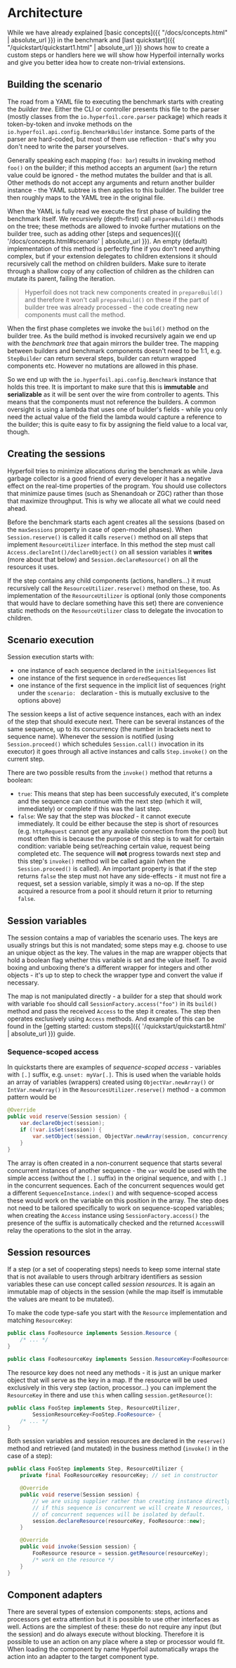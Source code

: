 ---
---
# Architecture

While we have already explained [basic concepts]({{ "/docs/concepts.html" | absolute_url }}) in the benchmark and [last quickstart]({{ "/quickstart/quickstart1.html" | absolute_url }}) shows how to create a custom steps or handlers here we will show how Hyperfoil internally works and give you better idea how to create non-trivial extensions.

## Building the scenario

The road from a YAML file to executing the benchmark starts with creating the *builder tree*. Either the CLI or controller presents this file to the parser (mostly classes from the `io.hyperfoil.core.parser` package) which reads it token-by-token and invoke methods on the `io.hyperfoil.api.config.BenchmarkBuilder` instance. Some parts of the parser are hard-coded, but most of them use reflection - that's why you don't need to write the parser yourselves.

Generally speaking each mapping (`foo: bar`) results in invoking method `foo()` on the builder; if this method accepts an argument (`bar`) the return value could be ignored - the method mutates the builder and that is all. Other methods do not accept any arguments and return another builder instance - the YAML subtree is then applies to this builder. The builder tree then roughly maps to the YAML tree in the original file.

When the YAML is fully read we execute the first phase of building the benchmark itself. We recursively (depth-first) call `prepareBuild()` methods on the tree; these methods are allowed to invoke further mutations on the builder tree, such as adding other [steps and sequences]({{ '/docs/concepts.html#scenario' | absolute_url }}). An empty (default) implementation of this method is perfectly fine if you don't need anything complex, but if your extension delegates to children extensions it should recursively call the method on children builders. Make sure to iterate through a shallow copy of any collection of children as the children can mutate its parent, failing the iteration.

> Hyperfoil does not track new components created in `prepareBuild()` and therefore it won't call `prepareBuild()` on these if the part of builder tree was already processed - the code creating new components must call the method.

When the first phase completes we invoke the `build()` method on the builder tree. As the build method is invoked recursively again we end up with the *benchmark tree* that again mirrors the builder tree. The mapping between builders and benchmark components doesn't need to be 1:1, e.g. `StepBuilder` can return several steps, builder can return wrapped components etc. However no mutations are allowed in this phase.

So we end up with the `io.hyperfoil.api.config.Benchmark` instance that holds this tree. It is important to make sure that this is **immutable** and **serializable** as it will be sent over the wire from controller to agents. This means that the components must not reference the builders. A common oversight is using a lambda that uses one of builder's fields - while you only need the actual value of the field the lambda would capture a reference to the builder; this is quite easy to fix by assigning the field value to a local var, though.

## Creating the sessions

Hyperfoil tries to minimize allocations during the benchmark as while Java garbage collector is a good friend of every developer it has a negative effect on the real-time properties of the program. You should use collectors that minimize pause times (such as Shenandoah or ZGC) rather than those that maximize throughput. This is why we allocate all what we could need ahead.

Before the benchmark starts each agent creates all the sessions (based on the `maxSessions` property in case of open-model phases). When `Session.reserve()` is called it calls `reserve()` method on all steps that implement `ResourceUtilizer` interface. In this method the step must call `Access.declareInt()/declareObject()` on all session variables it **writes** (more about that below) and `Session.declareResource()` on all the resources it uses.

If the step contains any child components (actions, handlers...) it must recursively call the `ResourceUtilizer.reserve()` method on these, too. As implementation of the `ResourceUtilizer` is optional (only those components that would have to declare something have this set) there are convenience static methods on the `ResourceUtilizer` class to delegate the invocation to children.

## Scenario execution

Session execution starts with:
* one instance of each sequence declared in the `initialSequences` list
* one instance of the first sequence in `orderedSequences` list
* one instance of the first sequence in the implicit list of sequences (right under the `scenario: ` declaration - this is mutually exclusive to the options above)

The session keeps a list of active sequence instances, each with an index of the step that should execute next. There can be several instances of the same sequence, up to its concurrency (the number in brackets next to sequence name). Whenever the session is notified (using `Session.proceed()` which schedules `Session.call()` invocation in its executor) it goes through all active instances and calls `Step.invoke()` on the current step.

There are two possible results from the `invoke()` method that returns a boolean:
* `true`: This means that step has been successfuly executed, it's complete and the sequence can continue with the next step (which it will, immediately) or complete if this was the last step.
* `false`: We say that the step was *blocked* - it cannot execute immediately. It could be either because the step is short of resources (e.g. `httpRequest` cannot get any available connection from the pool) but most often this is because the purpose of this step is to wait for certain condition: variable being set/reaching certain value, request being completed etc. The sequence will **not** progress towards next step and this step's `invoke()` method will be called again (when the `Session.proceed()` is called). An important property is that if the step returns `false` the step must not have any side-effects - it must not fire a request, set a session variable, simply it was a no-op. If the step acquired a resource from a pool it should return it prior to returning `false`.

## Session variables

The session contains a map of variables the scenario uses. The keys are usually strings but this is not mandated; some steps may e.g. choose to use an unique object as the key. The values in the map are wrapper objects that hold a boolean flag whether this variable is set and the value itself. To avoid boxing and unboxing there's a different wrapper for integers and other objects - it's up to step to check the wrapper type and convert the value if necessary.

The map is not manipulated directly - a builder for a step that should work with variable `foo` should call `SessionFactory.access("foo")` in its `build()` method and pass the received `Access` to the step it creates. The step then operates exclusively using `Access` methods. And example of this can be found in the [getting started: custom steps]({{ '/quickstart/quickstart8.html' | absolute_url }}) guide.

### Sequence-scoped access

In quickstarts there are examples of *sequence-scoped access* - variables with `[.]` suffix, e.g. `unset: myVar[.]`. This is used when the variable holds an array of variables (wrappers) created using `ObjectVar.newArray()` or `IntVar.newArray()` in the `ResourcesUtilizer.reserve()` method - a common pattern would be

```java
@Override
public void reserve(Session session) {
    var.declareObject(session);
    if (!var.isSet(session)) {
        var.setObject(session, ObjectVar.newArray(session, concurrency));
    }
}
```

The array is often created in a non-conurrent sequence that starts several concurrent instances of another sequence - the `var` would be used with the simple access (without the `[.]` suffix) in the original sequence, and with `[.]` in the concurrent sequences. Each of the concurrent sequences would get a different `SequenceInstance.index()` and with sequence-scoped access these would work on the variable on this position in the array. The step does not need to be tailored specifically to work on sequence-scoped variables; when creating the `Access` instance using `SessionFactory.access()` the presence of the suffix is automatically checked and the returned `Access`will relay the operations to the slot in the array.

## Session resources

If a step (or a set of cooperating steps) needs to keep some internal state that is not available to users through arbitrary identifiers as session variables these can use concept called *session resources*. It is again an immutable map of objects in the session (while the map itself is immutable the values are meant to be mutated).

To make the code type-safe you start with the `Resource` implementation and matching `ResourceKey`:

```java
public class FooResource implements Session.Resource {
    /* ... */
}

public class FooResourceKey implements Session.ResourceKey<FooResource> {}
```

The resource key does not need any methods - it is just an unique marker object that will serve as the key in a map. If the resource will be used exclusively in this very step (action, processor...) you can implement the `ResourceKey` in there and use `this` when calling `session.getResource()`:

```java
public class FooStep implements Step, ResourceUtilizer,
        SessionResourceKey<FooStep.FooResource> {
    /* ... */
}
```

Both session variables and session resources are declared in the `reserve()` method and retrieved (and mutated) in the business method (`invoke()` in the case of a step):

```java
public class FooStep implements Step, ResourceUtilizer {
    private final FooResourceKey resourceKey; // set in constructor

    @Override
    public void reserve(Session session) {
        // we are using supplier rather than creating instance directly because
        // if this sequence is concurrent we will create N resources, the state
        // of concurrent sequences will be isolated by default.
        session.declareResource(resourceKey, FooResource::new);
    }

    @Override
    public void invoke(Session session) {
        FooResource resource = session.getResource(resourceKey);
        /* work on the resource */
    }
}
```

## Component adapters

There are several types of extension components: steps, actions and processors get extra attention but it is possible to use other interfaces as well. Actions are the simplest of these: these do not require any input (but the session) and do always execute without blocking. Therefore it is possible to use an action on any place where a step or processor would fit. When loading the component by name Hyperfoil automatically wraps the action into an adapter to the target component type.